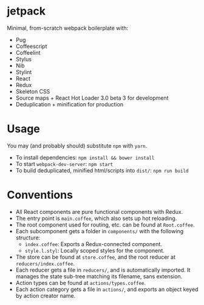 # jetpack

Minimal, from-scratch webpack boilerplate with:
  - Pug
  - Coffeescript
  - Coffeelint
  - Stylus
  - Nib
  - Stylint
  - React
  - Redux
  - Skeleton CSS
  - Source maps + React Hot Loader 3.0 beta 3 for development
  - Deduplication + minification for production

# Usage

You may (and probably should) substitute `npm` with `yarn`.

- To install dependencies: `npm install && bower install`
- To start `webpack-dev-server`: `npm start`
- To build deduplicated, minified html/scripts into `dist/`: `npm run build`

# Conventions

- All React components are pure functional components with Redux.
- The entry point is `main.coffee`, which also sets up hot reloading.
- The root component used for routing, etc. can be found at `Root.coffee`.
- Each subcomponent gets a folder in `components/` with the following
  structure:
  - `index.coffee`: Exports a Redux-connected component.
  - `style.l.styl`: Locally scoped styles for the component.
- The store can be found at `store.coffee`, and the root reducer at
  `reducers/index.coffee`.
- Each reducer gets a file in `reducers/`, and is automatically imported.
  It manages the state sub-tree matching its filename, sans extension.
- Action types can be found at `actions/types.coffee`.
- Each action category gets a file  in `actions/`, and exports an object keyed
  by action creator name.
